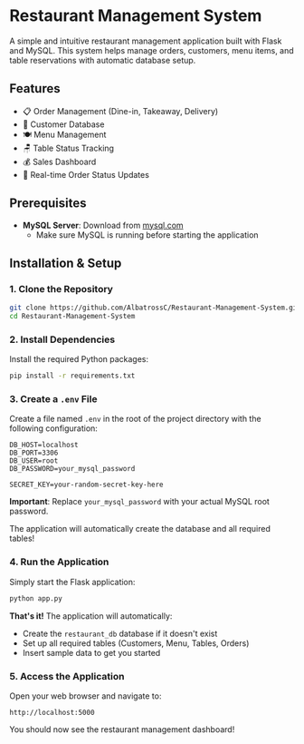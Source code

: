 # Restaurant Management System

A simple and intuitive restaurant management application built with Flask and MySQL. This system helps manage orders, customers, menu items, and table reservations with automatic database setup.

## Features

- 📋 Order Management (Dine-in, Takeaway, Delivery)
- 👥 Customer Database
- 🍽️ Menu Management
- 🪑 Table Status Tracking
- 💰 Sales Dashboard
- 🔄 Real-time Order Status Updates

## Prerequisites

- **MySQL Server**: Download from [mysql.com](https://www.mysql.com/downloads/)
  - Make sure MySQL is running before starting the application

## Installation & Setup

### 1. Clone the Repository

```bash
git clone https://github.com/AlbatrossC/Restaurant-Management-System.git
cd Restaurant-Management-System
```

### 2. Install Dependencies

Install the required Python packages:

```bash
pip install -r requirements.txt
```

### 3. Create a `.env` File

Create a file named `.env` in the root of the project directory with the following configuration:

```env
DB_HOST=localhost
DB_PORT=3306
DB_USER=root
DB_PASSWORD=your_mysql_password

SECRET_KEY=your-random-secret-key-here
```

**Important**: Replace `your_mysql_password` with your actual MySQL root password.

The application will automatically create the database and all required tables!

### 4. Run the Application

Simply start the Flask application:

```bash
python app.py
```

**That's it!** The application will automatically:
- Create the `restaurant_db` database if it doesn't exist
- Set up all required tables (Customers, Menu, Tables, Orders)
- Insert sample data to get you started

### 5. Access the Application

Open your web browser and navigate to:

```
http://localhost:5000
```

You should now see the restaurant management dashboard!

